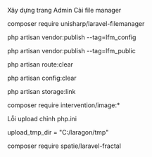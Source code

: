 Xây dựng trang Admin
Cài  file manager 

 composer require unisharp/laravel-filemanager
 
 php artisan vendor:publish --tag=lfm_config
 
 php artisan vendor:publish --tag=lfm_public
 
 php artisan route:clear
 
  php artisan config:clear
 
 php artisan storage:link

composer require intervention/image:*

Lỗi upload chỉnh php.ini

upload_tmp_dir = "C:/laragon/tmp"

composer require spatie/laravel-fractal
